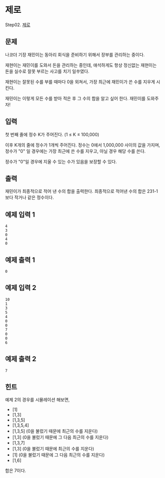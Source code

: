 # 제로

Step02. [제로](https://www.acmicpc.net/problem/10773)

## 문제

나코더 기장 재민이는 동아리 회식을 준비하기 위해서 장부를 관리하는 중이다.

재현이는 재민이를 도와서 돈을 관리하는 중인데, 애석하게도 항상 정신없는 재현이는 돈을 실수로 잘못 부르는 사고를 치기 일쑤였다.

재현이는 잘못된 수를 부를 때마다 0을 외쳐서, 가장 최근에 재민이가 쓴 수를 지우게 시킨다.

재민이는 이렇게 모든 수를 받아 적은 후 그 수의 합을 알고 싶어 한다. 재민이를 도와주자!

## 입력

첫 번째 줄에 정수 K가 주어진다. (1 ≤ K ≤ 100,000)

이후 K개의 줄에 정수가 1개씩 주어진다. 정수는 0에서 1,000,000 사이의 값을 가지며, 정수가 "0" 일 경우에는 가장 최근에 쓴 수를 지우고, 아닐 경우 해당 수를 쓴다.

정수가 "0"일 경우에 지울 수 있는 수가 있음을 보장할 수 있다.

## 출력

재민이가 최종적으로 적어 낸 수의 합을 출력한다. 최종적으로 적어낸 수의 합은 231-1보다 작거나 같은 정수이다.

## 예제 입력 1 

```
4
3
0
4
0
```

## 예제 출력 1 

```
0
```

## 예제 입력 2 

```
10
1
3
5
4
0
0
7
0
0
6
```

## 예제 출력 2 

```
7
```

## 힌트

예제 2의 경우를 시뮬레이션 해보면,

* [1]
* [1,3]
* [1,3,5]
* [1,3,5,4]
* [1,3,5] (0을 불렀기 때문에 최근의 수를 지운다)
* [1,3] (0을 불렀기 때문에 그 다음 최근의 수를 지운다)
* [1,3,7]
* [1,3] (0을 불렀기 때문에 최근의 수를 지운다)
* [1] (0을 불렀기 때문에 그 다음 최근의 수를 지운다)
* [1,6]

합은 7이다.